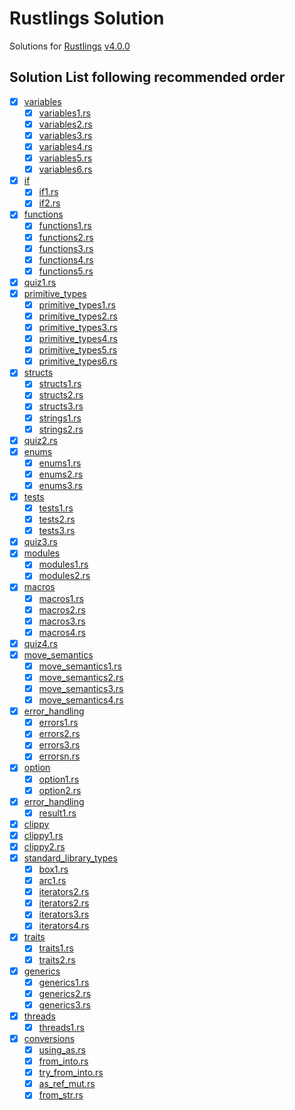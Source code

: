 # Rustlings Solution

Solutions for [Rustlings](https://github.com/rust-lang/rustlings) [v4.0.0](https://github.com/rust-lang/rustlings/tree/4.0.0)

## Solution List following recommended order

- [x] [variables](./variables/)
  - [x] [variables1.rs](./variables/variables1.rs)
  - [x] [variables2.rs](./variables/variables2.rs)
  - [x] [variables3.rs](./variables/variables3.rs)
  - [x] [variables4.rs](./variables/variables4.rs)
  - [x] [variables5.rs](./variables/variables5.rs)
  - [x] [variables6.rs](./variables/variables6.rs)
- [x] [if](./if/)
  - [x] [if1.rs](./if/if1.rs)
  - [x] [if2.rs](./if/if2.rs)
- [x] [functions](./functions)
  - [x] [functions1.rs](./functions/functions1.rs)
  - [x] [functions2.rs](./functions/functions2.rs)
  - [x] [functions3.rs](./functions/functions3.rs)
  - [x] [functions4.rs](./functions/functions4.rs)
  - [x] [functions5.rs](./functions/functions5.rs)
- [x] [quiz1.rs](./quiz1.rs)
- [x] [primitive_types](./primitive_types)
  - [x] [primitive_types1.rs](./primitive_types/primitive_types1.rs)
  - [x] [primitive_types2.rs](./primitive_types/primitive_types2.rs)
  - [x] [primitive_types3.rs](./primitive_types/primitive_types3.rs)
  - [x] [primitive_types4.rs](./primitive_types/primitive_types4.rs)
  - [x] [primitive_types5.rs](./primitive_types/primitive_types5.rs)
  - [x] [primitive_types6.rs](./primitive_types/primitive_types6.rs)
- [x] [structs](./structs/)
  - [x] [structs1.rs](./structs/structs1.rs)
  - [x] [structs2.rs](./structs/structs2.rs)
  - [x] [structs3.rs](./structs/structs3.rs)
  - [x] [strings1.rs](./strings/strings1.rs)
  - [x] [strings2.rs](./strings/strings2.rs)
- [x] [quiz2.rs](./quiz2.rs)
- [x] [enums](./enums/)
  - [x] [enums1.rs](./enums/enums1.rs)
  - [x] [enums2.rs](./enums/enums2.rs)
  - [x] [enums3.rs](./enums/enums3.rs)
- [x] [tests](./tests/)
  - [x] [tests1.rs](./tests/tests1.rs)
  - [x] [tests2.rs](./tests/tests2.rs)
  - [x] [tests3.rs](./tests/tests3.rs)
- [x] [quiz3.rs](./quiz3.rs)
- [x] [modules](./modules/)
  - [x] [modules1.rs](./modules/modules1.rs)
  - [x] [modules2.rs](./modules/modules2.rs)
- [x] [macros](./macros/)
  - [x] [macros1.rs](./macros/macros1.rs)
  - [x] [macros2.rs](./macros/macros2.rs)
  - [x] [macros3.rs](./macros/macros3.rs)
  - [x] [macros4.rs](./macros/macros4.rs)
- [x] [quiz4.rs](./quiz4.rs)
- [x] [move_semantics](./move_semantics/)
  - [x] [move_semantics1.rs](./move_semantics/move_semantics1.rs)
  - [x] [move_semantics2.rs](./move_semantics/move_semantics2.rs)
  - [x] [move_semantics3.rs](./move_semantics/move_semantics3.rs)
  - [x] [move_semantics4.rs](./move_semantics/move_semantics4.rs)
- [x] [error_handling](./error_handling/)
  - [x] [errors1.rs](./error_handling/errors1.rs)
  - [x] [errors2.rs](./error_handling/errors2.rs)
  - [x] [errors3.rs](./error_handling/errors3.rs)
  - [x] [errorsn.rs](./error_handling/errorsn.rs)
- [x] [option](./option/)
  - [x] [option1.rs](./option/option1.rs)
  - [x] [option2.rs](./option/option2.rs)
- [x] [error_handling](./error_handling/)
  - [x] [result1.rs](./error_handling/result1.rs)
- [x] [clippy](./clippy/)
- [x] [clippy1.rs](./clippy/clippy1.rs)
- [x] [clippy2.rs](./clippy/clippy2.rs)
- [x] [standard_library_types](./standard_library_types/)
  - [x] [box1.rs](./standard_library_types/box1.rs)
  - [x] [arc1.rs](./standard_library_types/arc1.rs)
  - [x] [iterators2.rs](./standard_library_types/iterators2.rs)
  - [x] [iterators2.rs](./standard_library_types/iterators2.rs)
  - [x] [iterators3.rs](./standard_library_types/iterators3.rs)
  - [x] [iterators4.rs](./standard_library_types/iterators4.rs)
- [x] [traits](./traits/)
  - [x] [traits1.rs](./traits/traits1.rs)
  - [x] [traits2.rs](./traits/traits2.rs)
- [x] [generics](./generics)
  - [x] [generics1.rs](./generics/generics1.rs)
  - [x] [generics2.rs](./generics/generics2.rs)
  - [x] [generics3.rs](./generics/generics3.rs)
- [x] [threads](./threads/)
  - [x] [threads1.rs](./threads/threads1.rs)
- [x] [conversions](./conversions/)
  - [x] [using_as.rs](./conversions/using_as.rs)
  - [x] [from_into.rs](./conversions/from_into.rs)
  - [x] [try_from_into.rs](./conversions/try_from_into.rs)
  - [x] [as_ref_mut.rs](./conversions/as_ref_mut.rs)
  - [x] [from_str.rs](./conversions/from_str.rs)
